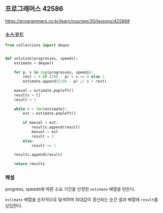 ## 프로그래머스 42586
https://programmers.co.kr/learn/courses/30/lessons/42586#
### 소스코드
```py
from collections import deque


def solution(progresses, speeds):
    estimate = deque()
    
    for p, s in zip(progresses, speeds):
        rest = 0 if (100 - p) % s == 0 else 1
        estimate.append((100 - p) // s + rest)
    
    maxval = estimate.popleft()
    results = []
    result = 1
    
    while 0 < len(estimate):
        est = estimate.popleft()
        
        if maxval < est:
            results.append(result)
            maxval = est
            result = 1
        else:
            result += 1
            
    results.append(result)
            
    return results
```

### 해설
progress, speeds에 따른 소요 기간을 산정한 `estimate` 배열을 만든다.

`estimate` 배열을 순차적으로 탐색하며 최대값이 갱신되는 순간 결과 배열에 `result`를 삽입한다.
